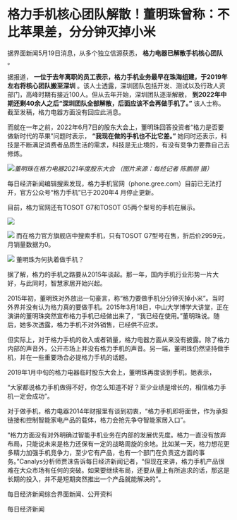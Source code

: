 # 格力手机核心团队解散！董明珠曾称：不比苹果差，分分钟灭掉小米

据界面新闻5月19日消息，从多个独立信源获悉， **格力电器已解散手机核心团队** 。

据报道， **一位于去年离职的员工表示，格力手机业务最早在珠海组建，于2019年左右将核心团队搬至深圳**
。该人士透露，深圳团队包括开发、测试以及行政人资部门，高峰时期有接近100人。但从去年开始，深圳团队逐渐解散，
**到2022年中期还剩40余人之后“深圳团队全部解散，后面应该不会再做手机了。”** 该人士称。截至发稿，格力电器方面没有回应此消息。

而就在一年之前，2022年6月7日的股东大会上，董明珠回答投资者“格力是否要做新时代的苹果”问题时表示， **“我现在做的手机也不比它差。”**
她同时还表示，科技是不断满足消费者品质生活的需求，科技是无止境的，有没有竞争力要靠自己去修炼。

![](https://inews.gtimg.com/om_bt/OfsCZMlPyWafq_Pf3Td71fCW11LJODFZFpmMMUri8crCAAA/1000)_董明珠在格力电器2021年度股东大会
（图片来源：每经记者 陈鹏丽 摄）_

每日经济新闻编辑搜索发现，格力手机官网（phone.gree.com）目前已无法打开，官方公众号“格力手机”已于2020年4 月停止更新。

目前，格力官网还有TOSOT G7和TOSOT G5两个型号的手机在展示。

![](https://inews.gtimg.com/om_bt/ODi1gC7qTwwSpNFn6J-eaiuv0MsBhnFMjU8VlYLhegi60AA/1000)

![](https://inews.gtimg.com/om_bt/OOUtLKONb1SVK8sEy0DYJj90zkAcBz3wZ5BGY-CpAEVE0AA/1000)
而在格力官方旗舰店中搜索手机，只有TOSOT G7型号在售，折后价2959元，月销量数据为0。

![](https://inews.gtimg.com/om_bt/OXjW_qLOHS4qT0I3V1LheezwDoopMxeakFF-szz9ivwYAAA/1000)
董明珠为何执着做手机？

据了解，格力的手机之路要从2015年谈起。那一年，国内手机行业形势一片大好，与此同时，智慧家居开始兴起。

2015年初，董明珠对外放出一句豪言，称“格力要做手机分分钟灭掉小米”。当时外界并没有认为格力真的要做手机。2015年3月18日，中山大学博学大讲堂，正在演讲的董明珠突然宣布格力手机已经做出来了，“我已经在使用。”董明珠说。随后，她多次透露，格力手机不对外销售，已经供不应求。

但实际上，对于格力手机的收入或者销量，格力电器方面从来没有披露。除了格力内部的声音外，公开市场上并没有格力手机的声音。另一端，董明珠仍然坚持做手机，并在一些重要场合必提格力手机的话题。

2019年1月中旬的格力电器临时股东大会上，董明珠再度谈到手机，她表示，

“大家都说格力手机做得不好，你怎么知道不好？至少业绩是增长的，相信格力手机一定会成功”。

对于做手机，格力电器2014年财报里有谈到初衷，“格力手机即将面世，作为承担链接和控制智能家电产品的载体，格力会抢先争夺智能家居入口”。

“格力方面没有对外明确过智能手机业务在内部的发展优先度。格力一直没有放弃布局，只能说未来是格力还保有一定的战略周旋的余地。比如某一天，格力想花更多精力加强手机竞争力，至少它有产品，也有一个部门在负责这方面的事务。”Canalys分析师贾沫告诉每日经济新闻记者，“但现在来讲，格力手机产品很难在大众市场有任何的突破。如果要继续布局，还要从量上有所追求的话，那这是长期的投入，并不是短期突然推出一个产品就能解决的”。

每日经济新闻综合界面新闻、公开资料

每日经济新闻

